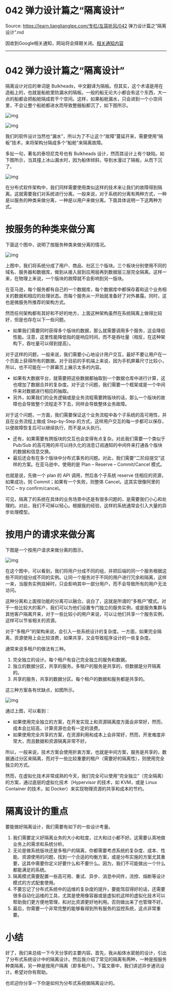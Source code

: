 # 042  弹力设计篇之“隔离设计” 

Source: https://learn.lianglianglee.com/专栏/左耳听风/042  弹力设计篇之“隔离设计”.md

因收到Google相关通知，网站将会择期关闭。[相关通知内容](https://lumendatabase.org/notices/44265620)

---

# 042 弹力设计篇之“隔离设计”

隔离设计对应的单词是 Bulkheads，中文翻译为隔板。但其实，这个术语是用在造船上的，也就是船舱里防漏水的隔板。一般的船无论大小都会有这个东西，大一点的船都会把船舱隔成若干个空间。这样，如果船舱漏水，只会进到一个小空间里，不会让整个船舱都进水而导致整艘船都沉了，如下图所示。

![img](assets/0d73168bd1af3e1266c24c2064d391c4.png)

![img](assets/53ae45b51f9e2678ec7e8661ef233297.png)

我们的软件设计当然也“漏水”，所以为了不让这个“故障”蔓延开来，需要使用“隔板”技术，来将架构分隔成多个“船舱”来隔离故障。

多扯一句，著名的泰坦尼克号也有 Bulkheads 设计，然而其设计上有个缺陷。如下图所示，当其撞上冰山漏水时，因为船体倾斜，导到水漫过了隔板，从而下沉了。

![img](assets/5bfda0399c45e1ae6a53860698740dbf.png)

在分布式软件架构中，我们同样需要使用类似这样的技术来让我们的故障得到隔离。这就需要我们对系统进行分离。一般来说，对于系统的分离有两种方式，一种是以服务的种类来做分离，一种是以用户来做分离。下面具体说明一下这两种方式。

# 按服务的种类来做分离

下面这个图中，说明了按服务种类来做分离的情况。

![img](assets/34e3b94399f89a825a0046234607f9eb.png)

上图中，我们将系统分成了用户、商品、社区三个版块。三个板块分别使用不同的域名、服务器和数据库，做到从接入层到应用层再到数据层三层完全隔离。这样一来，在物理上来说，一个版块的故障就不会影响到另一版块。

在亚马逊，每个服务都有自己的一个数据库，每个数据库中都保存着和这个业务相关的数据和相应的处理状态。而每个服务从一开始就准备好了对外暴露。同时，这也是微服务所推荐的架构方式。

然而任何架构都有其好和不好的地方，上面这种架构虽然在系统隔离上做得比较好，但是也存在以下一些问题。

* 如果我们需要同时获得多个版块的数据，那么就需要调用多个服务，这会降低性能。注意，这里性能降低指的是响应时间，而不是吞吐量（相反，在这种架构下，吞吐量可以得到提高）。

对于这样的问题，一般来说，我们需要小心地设计用户交互，最好不要让用户在一个页面上获得所有的数据。对于目前的手机端上来说，因为手机屏幕尺寸比较小，所以，也不可能在一个屏幕页上展示太多的内容。

* 如果有大数据平台，就需要把这些数据都抽取到一个数据仓库中进行计算，这也增加了数据合并的复杂度。对于这个问题，我们需要一个框架或是一个中间件来对数据进行相应的抽取。
* 另外，如果我们的业务逻辑或是业务流程需要跨版块的话，那么一个版块的故障也会导致整个流程走不下去，同样会导致整体业务故障。

对于这个问题，一方面，我们需要保证这个业务流程中各个子系统的高可用性，并且在业务流程上做成 Step-by-Step 的方式，这样用户交互的每一步都可以保存，以便故障恢复后可以继续执行，而不是从头执行。

* 还有，如果需要有跨版块的交互也会变得有点复杂。对此我们需要一个类似于 Pub/Sub 的高可用的并可以持久化的消息订阅通知的中间件来打通各个版块的数据和信息交换。
* 最后还会有在多个版块中分布式事务的问题。对此，我们需要“二阶段提交”这样的方案。在亚马逊中，使用的是 Plan – Reserve – Commit/Cancel 模式。

也就是说，先做一个 plan 的 API 调用，然后各个子系统 reserve 住相应的资源，如果成功，则 Commit；如果有一个失败，则整体 Cancel。这其实很像阿里的 TCC – try confirm/cancel。

可见，隔离了的系统在具体的业务场景中还是有很多问题的，是需要我们小心和处理的。对此，我们不可掉以轻心。根据我的经验，这样的系统通常会引入大量的异步处理模型。

# 按用户的请求来做分离

下图是一个按用户请求来做分离的图示。

![img](assets/a7293c5fe813a7e8e2498aac34c4825e.png)

在这个图中，可以看到，我们将用户分成不同的组，并把后端的同一个服务根据这些不同的组分成不同的实例。让同一个服务对于不同的用户进行冗余和隔离，这样一来，当服务实例挂掉时，只会影响其中一部分用户，而不会导致所有的用户无法访问。

这种分离和上面按功能的分离可以融合。说白了，这就是所谓的“多租户”模式。对于一些比较大的客户，我们可以为他们设置专门独立的服务实例，或是服务集群与其他客户隔离开来，对于一些比较小的用户来说，可以让他们共享一个服务实例，这样可以节省相关的资源。

对于“多租户”的架构来说，会引入一些系统设计的复杂度。一方面，如果完全隔离，资源使用上会比较浪费，如果共享，又会导致程序设计的一些复杂度。

通常来说多租户的做法有三种。

1. 完全独立的设计。每个租户有自己完全独立的服务和数据。
2. 独立的数据分区，共享的服务。多租户的服务是共享的，但数据是分开隔离的。
3. 共享的服务，共享的数据分区。每个租户的数据和服务都是共享的。

这三种方案各有优缺点，如图所示。

![img](assets/0c7cb0d25fb2c65a8db011ba61b8729c.png)

通过上图，可以看到：

* 如果使用完全独立的方案，在开发实现上和资源隔离度方面会非常好，然而，成本会比较高，计算资源也会有一定的浪费。
* 如果使用完全共享的方案，在资源利用和成本上会非常好，然而，开发难度非常大，而且数据和资源隔离非常不好。

所以，一般来说，技术方案会使用折衷方案，也就是中间方案，服务是共享的，数据通过分区来隔离，而对于一些比较重要的租户（需要好的隔离性），则使用完全独立的方式。

然而，在虚拟化技术非常成熟的今天，我们完全可以使用“完全独立”（完全隔离）的方案，通过底层的虚拟化技术（Hypervisor 的技术，如 KVM，或是 Linux Container 的技术，如 Docker）来实现物理资源的共享和成本的节约。

# 隔离设计的重点

要能做好隔离设计，我们需要有如下的一些设计考量。

1. 我们需要定义好隔离业务的大小和粒度，过大和过小都不好。这需要认真地做业务上的需求和系统分析。
2. 无论是做系统版块还是多租户的隔离，你都需要考虑系统的复杂度、成本、性能、资源使用的问题，找到一个合适的均衡方案，或是分布实施的方案尤其重要，这其中需要你定义好要什么和不要什么。因为，我们不可能做出一个什么都能满足的系统。
3. 隔离模式需要配置一些高可用、重试、异步、消息中间件，流控、熔断等设计模式的方式配套使用。
4. 不要忘记了分布式系统中的运维的复杂度的提升，要能驾驭得好的话，还需要很多自动化运维的工具，尤其是使用像容器或是虚拟机这样的虚拟化技术可以帮助我们更方便地管理，和对比资源更好地利用。否则做出来了也管理不好。
5. 最后，你需要一个非常完整的能够看得到所有服务的监控系统，这点非常重要。

# 小结

好了，我们来总结一下今天分享的主要内容。首先，我从船体水密舱的设计，引出了分布式系统设计中的隔离设计。然后我介绍了常见的隔离有两种，一种是按服务种类隔离，另一种是按用户隔离（即多租户）。下篇文章中，我们讲述异步通讯设计。希望对你有帮助。

也欢迎你分享一下你是如何为分布式系统做隔离设计的。